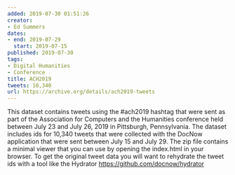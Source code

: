 ```yaml
---
added: 2019-07-30 01:51:26
creator:
- Ed Summers
dates:
- end: 2019-07-29
  start: 2019-07-15
published: 2019-07-30
tags:
- Digital Humanities
- Conference
title: ACH2019
tweets: 10,340
url: https://archive.org/details/ach2019-tweets
---
```


This dataset contains tweets using the #ach2019 hashtag that were sent as part of the Association for Computers and the Humanities conference held between July 23 and July 26, 2019 in Pittsburgh, Pennsylvania. The dataset includes ids for 10,340 tweets that were collected with the DocNow application that were sent between July 15 and July 29. The zip file contains a minimal viewer that you can use by opening the index.html in your browser. To get the original tweet data you will want to rehydrate the tweet ids with a tool like the Hydrator https://github.com/docnow/hydrator
